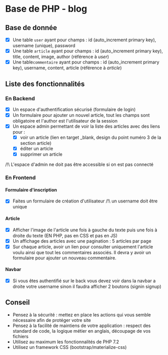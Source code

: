 # Base de PHP - blog

## Base de donnée
- [x] Une table `user` ayant pour champs : id (auto_increment primary key), username (unique), password
- [x] Une table `article` ayant pour champs : id (auto_increment primary key), title, content, image, author (référence à *user*)
- [x] Une table`commentaire` ayant pour champs : id (auto_increment primary key), username, content, article (référence à *article*)

## Liste des fonctionnalités
### En Backend
- [x] Un espace d'authentification sécurisé (formulaire de login)
- [x] Un formulaire pour ajouter un nouvel article, tout les champs sont obligatoire et l'author est l'utilisateur de la session
- [x] Un espace admin permettant de voir la liste des articles avec des liens pour :
    - [x] voir un article (lien en target _blank, design du point numéro 3 de la section article)
    - [x] éditer un article
    - [x] supprimer un article
    
/!\ L'espace d'admin ne doit pas être accessible si on est pas connecté

### En Frontend
#### Formulaire d'inscription
- [x] Faites un formulaire de création d'utilisateur /!\ un username doit être unique 
#### Article
- [x] Afficher l'image de l'article une fois à gauche du texte puis une fois à droite du texte (EN PHP, pas en CSS et pas en JS)
- [x] Un affichage des articles avec une pagination : 5 articles par page
- [x] Sur chaque article, avoir un lien pour consulter uniquement l'article voulu ainsi que tout les commentaires associés. Il devra y avoir un formulaire pour ajouter un nouveau commentaire.

#### Navbar
- [x] Si vous êtes authentifié sur le back vous devez voir dans la navbar a droite votre username sinon il faudra afficher 2 boutons (signin signup)

## Conseil
* Pensez à la sécurité : mettez en place les actions qui vous semble nécessaire afin de protéger votre site
* Pensez à la facilité de maintiens de votre application : respect des standard de code, la logique métier en anglais, découpage de vos fichiers
* Utilisez au maximum les fonctionnalités de PHP 7.2
* Utilisez un framework CSS (bootstrap/materialize-css)





